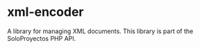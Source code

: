 # xml-encoder
A library for managing XML documents. This library is part of the SoloProyectos PHP API.
